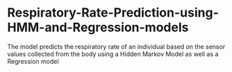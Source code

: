 # Respiratory-Rate-Prediction-using-HMM-and-Regression-models
The model predicts the respiratory rate of an individual based on the sensor values collected from the body using a Hidden Markov Model as well as a Regression model
